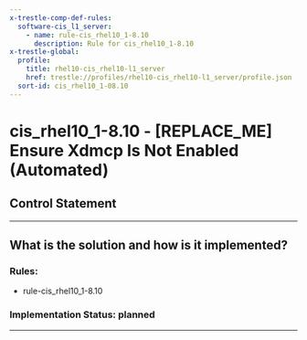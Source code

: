 ```yaml
---
x-trestle-comp-def-rules:
  software-cis_l1_server:
    - name: rule-cis_rhel10_1-8.10
      description: Rule for cis_rhel10_1-8.10
x-trestle-global:
  profile:
    title: rhel10-cis_rhel10-l1_server
    href: trestle://profiles/rhel10-cis_rhel10-l1_server/profile.json
  sort-id: cis_rhel10_1-08.10
---
```


# cis_rhel10_1-8.10 - \[REPLACE_ME\] Ensure Xdmcp Is Not Enabled (Automated)

## Control Statement

______________________________________________________________________

## What is the solution and how is it implemented?

<!-- For implementation status enter one of: implemented, partial, planned, alternative, not-applicable -->

<!-- Note that the list of rules under ### Rules: is read-only and changes will not be captured after assembly to JSON -->

<!-- Add control implementation description here for control: cis_rhel10_1-8.10 -->

### Rules:

  - rule-cis_rhel10_1-8.10

### Implementation Status: planned

______________________________________________________________________
